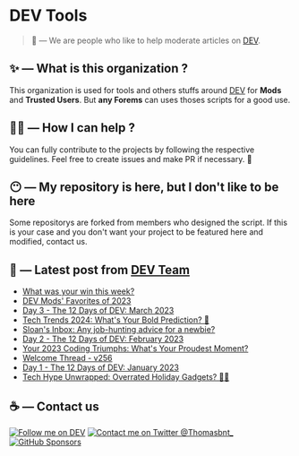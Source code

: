 # DEV Tools

> 🔧 — We are people who like to help moderate articles on [DEV](https://dev.to).

## ✨ — What is this organization ?

This organization is used for tools and others stuffs around [DEV](https://dev.to) for **Mods** and **Trusted Users**. But __any Forems__ can uses thoses scripts for a good use.


## 💪🏼 — How I can help ?

You can fully contribute to the projects by following the respective guidelines. Feel free to create issues and make PR if necessary. 🎉

## 😶 — My repository is here, but I don't like to be here

Some repositorys are forked from members who designed the script. If this is your case and you don't want your project to be featured here and modified, contact us.

## 📝 — Latest post from [DEV Team](https://dev.to/devteam)

<!-- BLOG-POST-LIST:START -->
- [What was your win this week?](https://dev.to/devteam/what-was-your-win-this-week-1jke)
- [DEV Mods&#39; Favorites of 2023](https://dev.to/devteam/dev-mods-favorites-of-2023-2k3c)
- [Day 3 - The 12 Days of DEV: March 2023](https://dev.to/devteam/day-3-the-12-days-of-dev-march-2023-4dp2)
- [Tech Trends 2024: What&#39;s Your Bold Prediction? 🔮](https://dev.to/devteam/tech-trends-2024-whats-your-bold-prediction-b0l)
- [Sloan&#39;s Inbox: Any job-hunting advice for a newbie?](https://dev.to/devteam/sloans-inbox-any-job-hunting-advice-for-a-newbie-mp5)
- [Day 2 - The 12 Days of DEV: February 2023](https://dev.to/devteam/day-2-the-12-days-of-dev-february-2023-5c2j)
- [Your 2023 Coding Triumphs: What&#39;s Your Proudest Moment?](https://dev.to/devteam/your-2023-coding-triumphs-whats-your-proudest-moment-3p64)
- [Welcome Thread - v256](https://dev.to/devteam/welcome-thread-v257-5g3e)
- [Day 1 - The 12 Days of DEV: January 2023](https://dev.to/devteam/day-1-january-2023-4a9i)
- [Tech Hype Unwrapped: Overrated Holiday Gadgets? 🤔🎁](https://dev.to/devteam/tech-hype-unwrapped-overrated-holiday-gadgets-1nio)
<!-- BLOG-POST-LIST:END -->


## ☕ — Contact us

[![Follow me on DEV](https://img.shields.io/badge/dev.to-%2308090A.svg?&style=for-the-badge&logo=dev.to&logoColor=white&alt=devto)](https://dev.to/thomasbnt)
[![Contact me on Twitter @Thomasbnt_](https://img.shields.io/badge/Contact%20me%20on%20Twitter-%231DA1F2.svg?&style=for-the-badge&logo=twitter&logoColor=white&alt=twitter)](https://twitter.com/messages/1142357270-1142357270?text=Hello,%20I%20contact%20you%20from%20devtotools%20&recipient_id=1142357270) [![GitHub Sponsors](https://img.shields.io/badge/Sponsor%20me-%23EA54AE.svg?&style=for-the-badge&logo=github-sponsors&logoColor=white)](https://github.com/sponsors/thomasbnt)


